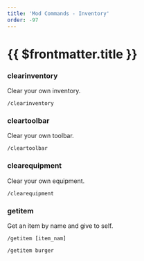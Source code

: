 ```yaml
---
title: 'Mod Commands - Inventory'
order: -97
---
```


# {{ $frontmatter.title }}

### clearinventory

Clear your own inventory.

```
/clearinventory
```

### cleartoolbar

Clear your own toolbar.

```
/cleartoolbar
```

### clearequipment

Clear your own equipment.

```
/clearequipment
```

### getitem

Get an item by name and give to self.

```
/getitem [item_nam]
```

```
/getitem burger
```

